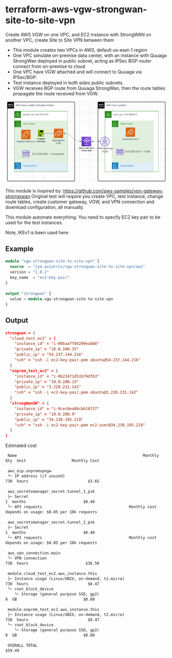 # terraform-aws-vgw-strongwan-site-to-site-vpn
Create AWS VGW on one VPC, and EC2 instance with StrongWAN on another VPC, create Site to Site VPN between them

* This module creates two VPCs in AWS, default us-east-1 region
* One VPC simulate on-premise data center, with an instance with Quuaga StrongWan deployed in public subnet, acting as IPSec BGP router connect from on-premise to cloud
* One VPC have VGW attached and will connect to Quuaga via IPSec/BGP.
* Test instance deployed in both sides public subnets.
* VGW receives BGP route from Quuaga StrongWan, then the route tables propagate the route received from VGW.

![](20220831181831.png)  

This module is inspired by: https://github.com/aws-samples/vpn-gateway-strongswan
Original test will require you create VPC, test instance, change route tables, create customer gateway, VGW, and VPN connection and download configuration, all manually.

This module automats everything. You need to specify EC2 key pair to be used for the test instances.

Note, IKEv1 is been used here.

## Example
```terraform
module "vgw-strongwan-site-to-site-vpn" {
  source  = "jye-aviatrix/vgw-strongwan-site-to-site-vpn/aws"
  version = "1.0.1"
  key_name  = "ec2-key-pair"
}

output "strongwan" {
  value = module.vgw-strongwan-site-to-site-vpn
}
```

## Output
```json
strongwan = {
  "cloud_test_ec2" = {
    "instance_id" = "i-00baaff84299eab88"
    "private_ip" = "10.0.100.15"
    "public_ip" = "54.237.144.216"
    "ssh" = "ssh -i ec2-key-pair.pem ubuntu@54.237.144.216"
  }
  "onprem_test_ec2" = {
    "instance_id" = "i-0b22471d51b79dfb3"
    "private_ip" = "10.0.200.13"
    "public_ip" = "3.220.231.142"
    "ssh" = "ssh -i ec2-key-pair.pem ubuntu@3.220.231.142"
  }
  "strongWanGW" = {
    "instance_id" = "i-0cec0ea06cbb18f37"
    "private_ip" = "10.0.200.9"
    "public_ip" = "34.230.195.219"
    "ssh" = "ssh -i ec2-key-pair.pem ec2-user@34.230.195.219"
  }
}
```

Estimated cost
```
 Name                                                       Monthly Qty  Unit                    Monthly Cost

 aws_eip.onpremvpngw
 └─ IP address (if unused)                                          730  hours                          $3.65

 aws_secretsmanager_secret.tunnel_1_psk
 ├─ Secret                                                            1  months                         $0.40
 └─ API requests                                      Monthly cost depends on usage: $0.05 per 10k requests

 aws_secretsmanager_secret.tunnel_2_psk
 ├─ Secret                                                            1  months                         $0.40
 └─ API requests                                      Monthly cost depends on usage: $0.05 per 10k requests

 aws_vpn_connection.main
 └─ VPN connection                                                  730  hours                         $36.50

 module.cloud_test_ec2.aws_instance.this
 ├─ Instance usage (Linux/UNIX, on-demand, t2.micro)                730  hours                          $8.47
 └─ root_block_device
    └─ Storage (general purpose SSD, gp2)                             8  GB                             $0.80

 module.onprem_test_ec2.aws_instance.this
 ├─ Instance usage (Linux/UNIX, on-demand, t2.micro)                730  hours                          $8.47
 └─ root_block_device
    └─ Storage (general purpose SSD, gp2)                             8  GB                             $0.80

 OVERALL TOTAL                                                                                         $59.49
```